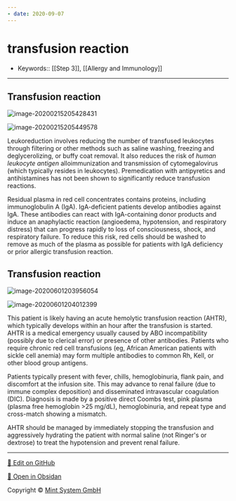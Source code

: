 ```yaml
---
- date: 2020-09-07
---
```


# transfusion reaction

- Keywords:: [[Step 3]], [[Allergy and Immunology]]
---

## Transfusion reaction

<!-- transfusion reaction timeline, special RBC treatment when -->

![image-20200215205428431](https://photos.thisispiggy.com/file/wikiFiles/image-20200215205428431.png)

![image-20200215205449578](https://photos.thisispiggy.com/file/wikiFiles/image-20200215205449578.png)

Leukoreduction involves reducing the number of transfused leukocytes  through filtering or other methods such as saline washing, freezing and  deglycerolizing, or buffy coat removal. It also reduces the risk of _human leukocyte antigen_ alloimmunization and transmission of cytomegalovirus (which typically  resides in leukocytes). Premedication with antipyretics and  antihistamines has not been shown to significantly reduce transfusion  reactions.

Residual plasma in red cell concentrates contains proteins, including  immunoglobulin A (IgA). IgA-deficient patients develop antibodies  against IgA. These antibodies can react with IgA-containing donor  products and induce an anaphylactic reaction (angioedema, hypotension,  and respiratory distress) that can progress rapidly to loss of  consciousness, shock, and respiratory failure. To reduce this risk, red cells should be washed to remove as much of the plasma as possible for  patients with IgA deficiency or prior allergic transfusion reaction.

## Transfusion reaction

<!-- transfusion reactions onset, cause, sx -->

![image-20200601203956054](https://photos.thisispiggy.com/file/wikiFiles/image-20200601203956054.png)

![image-20200601204012399](https://photos.thisispiggy.com/file/wikiFiles/image-20200601204012399.png)

This patient is likely having an acute hemolytic  transfusion reaction (AHTR), which typically develops within an hour  after the transfusion is started. AHTR is a medical emergency usually  caused by ABO incompatibility (possibly due to clerical error) or  presence of other antibodies.  Patients who require chronic red cell  transfusions (eg, African American patients with sickle cell anemia) may form multiple antibodies to common Rh, Kell, or other blood group  antigens.

Patients typically present with fever,  chills, hemoglobinuria, flank pain, and discomfort at the infusion  site. This may advance to renal failure (due to immune complex  deposition) and disseminated intravascular coagulation (DIC). Diagnosis is made by a positive direct Coombs test, pink plasma (plasma free  hemoglobin >25 mg/dL), hemoglobinuria, and repeat type and cross-match showing a mismatch.

AHTR should be managed by immediately stopping the transfusion and  aggressively hydrating the patient with normal saline (not Ringer's or  dextrose) to treat the hypotension and prevent renal failure.


<hr>

[📝 Edit on GitHub](https://github.com/Mint-System/Knowledge/blob/master/transfusion%20reaction.md)

[📂 Open in Obsidan](obsidian://open?vault=Knowledge%20Mint%20System&file=transfusion%20reaction.md ':target=_self')

<footer>Copyright © <a href="https://www.mint-system.ch/">Mint System GmbH</a></footer>
